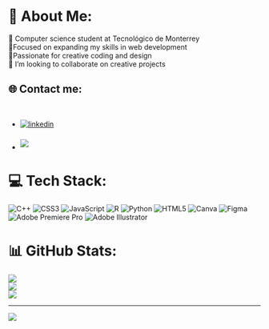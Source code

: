 # 💫 About Me:
🔭 Computer science student at Tecnológico de Monterrey<br>🌱Focused on expanding my skills in web development<br>🎨Passionate for creative coding and design<br>👯 I’m looking to collaborate on creative projects<br>


## 🌐 Contact me:
<br>
<div align='left'>

<ul>

<li>
<a href="www.linkedin.com/in/sofia-schneider-694037282/" target="_blank">
<img src="https://img.shields.io/badge/linkedin:  Sofia Schneider-%2300acee.svg?color=405DE6&style=for-the-badge&logo=linkedin&logoColor=white" alt=linkedin style="margin-bottom: 5px;"/>
</a>
</li>

<br>

<li>
<a href="https://mail.google.com/mail/u/0/?pli=1#inbox?compose=GTvVlcSGLrRTxWcVlsMwBgcVlCszmxTJNXNxmVxznhXmSlHdStzgPwlfhCMLkWhmWfHSmMxmcJcxM" target="_blank">
<img src="https://img.shields.io/badge/gmail:  sofiaschneiderj02-%23EA4335.svg?style=for-the-badge&logo=gmail&logoColor=white" t=mail style="margin-bottom: 5px;" />
</a>
</li>
	
</ul>
</div>



# 💻 Tech Stack:
![C++](https://img.shields.io/badge/c++-%2300599C.svg?style=for-the-badge&logo=c%2B%2B&logoColor=white) ![CSS3](https://img.shields.io/badge/css3-%231572B6.svg?style=for-the-badge&logo=css3&logoColor=white) ![JavaScript](https://img.shields.io/badge/javascript-%23323330.svg?style=for-the-badge&logo=javascript&logoColor=%23F7DF1E) ![R](https://img.shields.io/badge/r-%23276DC3.svg?style=for-the-badge&logo=r&logoColor=white) ![Python](https://img.shields.io/badge/python-3670A0?style=for-the-badge&logo=python&logoColor=ffdd54) ![HTML5](https://img.shields.io/badge/html5-%23E34F26.svg?style=for-the-badge&logo=html5&logoColor=white) ![Canva](https://img.shields.io/badge/Canva-%2300C4CC.svg?style=for-the-badge&logo=Canva&logoColor=white) 	![Figma](https://img.shields.io/badge/figma-%23F24E1E.svg?style=for-the-badge&logo=figma&logoColor=white) ![Adobe Premiere Pro](https://img.shields.io/badge/Adobe%20Premiere%20Pro-9999FF.svg?style=for-the-badge&logo=Adobe%20Premiere%20Pro&logoColor=white) ![Adobe Illustrator](https://img.shields.io/badge/adobeillustrator-%23FF9A00.svg?style=for-the-badge&logo=adobeillustrator&logoColor=white)
# 📊 GitHub Stats:
![](https://github-readme-stats.vercel.app/api?username=sofiasj02&theme=bear&hide_border=false&include_all_commits=false&count_private=false)<br/>
![](https://github-readme-streak-stats.herokuapp.com/?user=sofiasj02&theme=bear&hide_border=false)<br/>
![](https://github-readme-stats.vercel.app/api/top-langs/?username=sofiasj02&theme=bear&hide_border=false&include_all_commits=false&count_private=false&layout=compact)

---
[![](https://visitcount.itsvg.in/api?id=sofiasj02&icon=3&color=2)](https://visitcount.itsvg.in)

